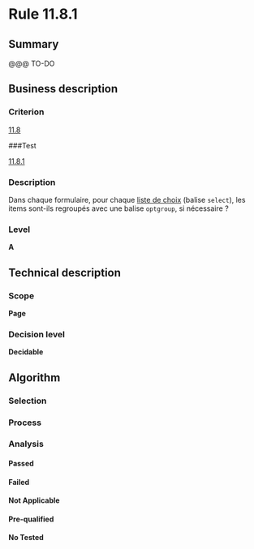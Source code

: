 # Rule 11.8.1

## Summary

@@@ TO-DO

## Business description

### Criterion

[11.8](http://references.modernisation.gouv.fr/referentiel-technique-0#crit-11-8)

###Test

[11.8.1](http://references.modernisation.gouv.fr/referentiel-technique-0#test-11-8-1)

### Description

Dans chaque formulaire, pour chaque <a href="http://references.modernisation.gouv.fr/sites/default/files/RGAA3_RC2-1/glossaire.htm#mListeChoix">liste de choix</a> (balise `select`), les items sont-ils regroup&eacute;s avec une balise `optgroup`, si n&eacute;cessaire ?

### Level

**A**

## Technical description

### Scope

**Page**

### Decision level

**Decidable**

## Algorithm

### Selection

### Process

### Analysis

#### Passed

#### Failed

#### Not Applicable

#### Pre-qualified

#### No Tested 






